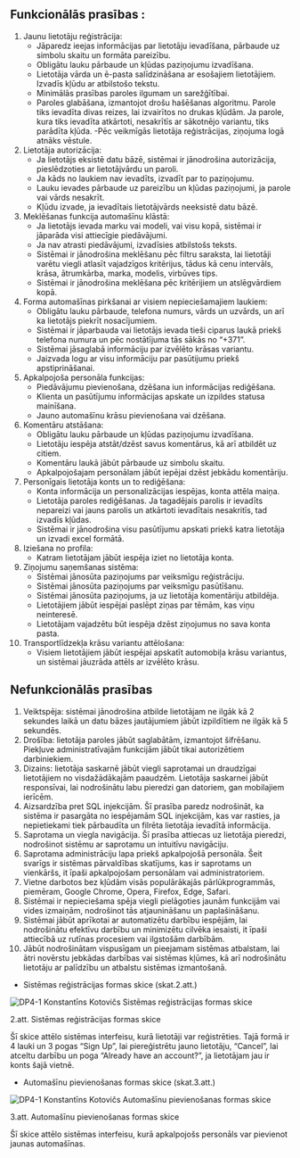 ## Funkcionālās prasības :

1. Jaunu lietotāju reģistrācija:
    - Jāparedz ieejas informācijas par lietotāju ievadīšana, pārbaude uz simbolu skaitu un formāta pareizību.
    - Obligātu lauku pārbaude un kļūdas paziņojumu izvadīšana.
    - Lietotāja vārda un ē-pasta salīdzināšana ar esošajiem lietotājiem. Izvadīs kļūdu ar atbilstošo tekstu.
    - Minimālās prasības paroles ilgumam un sarežģītībai.
    - Paroles glabāšana, izmantojot drošu hašēšanas algoritmu. Parole tiks ievadīta divas reizes, lai izvairītos no drukas kļūdām. Ja parole, kura tiks ievadīta atkārtoti, nesakrītīs ar sākotnējo variantu, tiks parādīta kļūda.
    -Pēc veikmīgās lietotāja reģistrācijas, ziņojuma logā atnāks vēstule.
2. Lietotāja autorizācija:
    - Ja lietotājs eksistē datu bāzē, sistēmai ir jānodrošina autorizācija, pieslēdzoties ar lietotājvārdu un paroli.
    - Ja kāds no laukiem nav ievadīts, izvadīt par to paziņojumu.
    - Lauku ievades pārbaude uz pareizību un kļūdas paziņojumi, ja parole vai vārds nesakrīt.
    - Kļūdu izvade, ja ievadītais lietotājvārds neeksistē datu bāzē.
3. Meklēšanas funkcija automašīnu klāstā:
    - Ja lietotājs ievada marku vai modeli, vai visu kopā, sistēmai ir jāparāda visi attiecīgie piedāvājumi.
    - Ja nav atrasti piedāvājumi, izvadīsies atbilstošs teksts.
    - Sistēmai ir jānodrošina meklēšanu pēc filtru saraksta, lai lietotāji varētu viegli atlasīt vajadzīgos kritērijus, tādus kā cenu intervāls, krāsa, ātrumkārba, marka, modelis, virbūves tips.
    - Sistēmai ir jānodrošina meklēšana pēc kritērijiem un atslēgvārdiem kopā.
4. Forma automašīnas pirkšanai ar visiem nepieciešamajiem laukiem:
    - Obligātu lauku pārbaude, telefona numurs, vārds un uzvārds, un arī ka lietotājs piekrīt nosacījumiem.
    - Sistēmai ir jāparbauda vai lietotājs ievada tieši ciparus laukā priekš telefona numura un pēc nostātījuma tās sākās no “+371”.
    - Sistēmai jāsaglabā informāciju par izvēlēto krāsas variantu.
    - Jaizvada logu ar visu informāciju par pasūtijumu priekš apstiprināšanai.
5. Apkalpojoša personāla funkcijas:
    - Piedāvājumu pievienošana, dzēšana iun informācijas rediģēšana.
    - Klienta un pasūtījumu informācijas apskate un izpildes statusa mainīšana.
    - Jauno automašīnu krāsu pievienošana vai dzēšana.
6. Komentāru atstāšana:
    - Obligātu lauku pārbaude un kļūdas paziņojumu izvadīšana.
    - Lietotāju iespēja atstāt/dzēst savus komentārus, kā arī atbildēt uz citiem.
    - Komentāru laukā jābūt pārbaude uz simbolu skaitu.
    - Apkalpojošajam personālam jābūt iepējai dzēst jebkādu komentāriju.
7. Personīgais lietotāja konts un to rediģēšana:
    - Konta informācija un personalizācijas iespējas, konta attēla maiņa.
    - Lietotāja paroles rediģēšanas. Ja tagadējais parolis ir ievadīts nepareizi vai jauns parolis un atkārtoti ievadītais nesakritīs, tad izvadīs kļūdas.
    - Sistēmai ir jānodrošina visu pasūtījumu apskati priekš katra lietotāja un izvadi excel formātā.
8. Iziešana no profila:
    - Katram lietotājam jābūt iespēja iziet no lietotāja konta.
9. Ziņojumu saņemšanas sistēma:
    - Sistēmai jānosūta paziņojums par veiksmīgu reģistrāciju.
    - Sistēmai jānosūta paziņojums par veiksmīgu pasūtīšanu.
    - Sistēmai jānosūta paziņojums, ja uz lietotāja komentāriju atbildēja.
    - Lietotājiem jābūt iespējai paslēpt ziņas par tēmām, kas viņu neinteresē.
    - Lietotājam vajadzētu būt iespēja dzēst ziņojumus no sava konta pasta.
10. Transportlīdzekļa krāsu variantu attēlošana:
    - Visiem lietotājiem jābūt iespējai apskatīt automobiļa krāsu variantus, un sistēmai jāuzrāda attēls ar izvēlēto krāsu.
## Nefunkcionālās prasības
1. Veiktspēja: sistēmai jānodrošina atbilde lietotājam ne ilgāk kā 2 sekundes laikā un datu bāzes jautājumiem jābūt izpildītiem ne ilgāk kā 5 sekundēs.
2. Drošība: lietotāja paroles jābūt saglabātām, izmantojot šifrēšanu. Piekļuve administratīvajām funkcijām jābūt tikai autorizētiem darbiniekiem.
3. Dizains: lietotāja saskarnē jābūt viegli saprotamai un draudzīgai lietotājiem no visdažādākajām paaudzēm. Lietotāja saskarnei jābūt responsīvai, lai nodrošinātu labu pieredzi gan datoriem, gan mobilajiem ierīcēm.  
4. Aizsardzība pret SQL injekcijām. Šī prasība paredz nodrošināt, ka sistēma ir pasargāta no iespējamām SQL injekcijām, kas var rasties, ja nepietiekami tiek pārbaudīta un filrēta lietotāja ievadītā informācija.
5. Saprotama un viegla navigācija. Šī prasība attiecas uz lietotāja pieredzi, nodrošinot sistēmu ar saprotamu un intuitīvu navigāciju.
6. Saprotama administrāciju lapa priekš apkalpojošā personāla. Šeit svarīgs ir sistēmas pārvaldības skatījums, kas ir saprotams un vienkāršs, it īpaši apkalpojošam personālam vai administratoriem.
7. Vietne darbotos bez kļūdām visās populārākajās pārlūkprogrammās, piemēram, Google Chrome, Opera, Firefox, Edge, Safari.
8. Sistēmai ir nepieciešama spēja viegli pielāgoties jaunām funkcijām vai vides izmaiņām, nodrošinot tās atjaunināšanu un paplašināšanu.
9. Sistēmai jābūt aprīkotai ar automatizētu darbību iespējām, lai nodrošinātu efektīvu darbību un minimizētu cilvēka iesaisti, it īpaši attiecībā uz rutīnas procesiem vai ilgstošām darbībām.
10. Jābūt nodrošinātam vispusīgam un pieejamam sistēmas atbalstam, lai ātri novērstu jebkādas darbības vai sistēmas kļūmes, kā arī nodrošinātu lietotāju ar palīdzību un atbalstu sistēmas izmantošanā.

* Sistēmas reģistrācijas formas skice (skat.2.att.)

![DP4-1 Konstantīns Kotovičs Sistēmas reģistrācijas formas skice](https://media.discordapp.net/attachments/968604972730155058/1223707728372043796/2.att._Sistemas_registracijas_formas_skice.png?ex=661ad5a1&is=660860a1&hm=daada4aeb6bd9b3dc0e1cf555809482f2d9f4abef19b977861229af1c99c47b3&=&format=webp&quality=lossless&width=755&height=905)

2.att. Sistēmas reģistrācijas formas skice

Šī skice attēlo sistēmas interfeisu, kurā lietotāji var reģistrēties. Tajā formā ir 4 lauki un 3 pogas “Sign Up”, lai piereģistrētu jauno lietotāju, “Cancel”, lai atceltu darbību un poga “Already have an account?”, ja lietotājam jau ir konts šajā vietnē.

* Automašīnu pievienošanas formas skice (skat.3.att.)

![DP4-1 Konstantīns Kotovičs Automašīnu pievienošanas formas skice](https://media.discordapp.net/attachments/968604972730155058/1210658086407110677/Automasinu_pievienosanas_formas_skice.png?ex=65eb5c34&is=65d8e734&hm=10440ca2588cdeda56883cedd1ede2c5a537e83654c1dc7775c0c34366175dc6&=&format=webp&quality=lossless)

3.att. Automašīnu pievienošanas formas skice

Šī skice attēlo sistēmas interfeisu, kurā apkalpojošs personāls var pievienot jaunas automašīnas.

